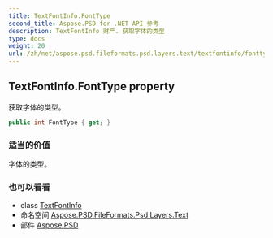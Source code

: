 ```yaml
---
title: TextFontInfo.FontType
second_title: Aspose.PSD for .NET API 参考
description: TextFontInfo 财产. 获取字体的类型
type: docs
weight: 20
url: /zh/net/aspose.psd.fileformats.psd.layers.text/textfontinfo/fonttype/
---
```

## TextFontInfo.FontType property

获取字体的类型。

```csharp
public int FontType { get; }
```

### 适当的价值

字体的类型。

### 也可以看看

* class [TextFontInfo](../)
* 命名空间 [Aspose.PSD.FileFormats.Psd.Layers.Text](../../textfontinfo/)
* 部件 [Aspose.PSD](../../../)


